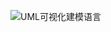 ![UML可视化建模语言](https://user-images.githubusercontent.com/88770549/186446079-b0091732-8fd3-425b-b976-d0484e627fbe.png)
